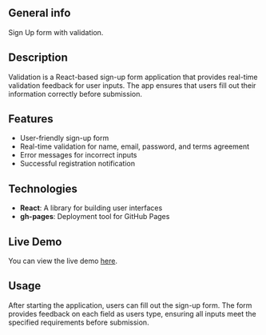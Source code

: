 ## General info
Sign Up form with validation.

## Description
Validation is a React-based sign-up form application that provides real-time validation feedback for user inputs. The app ensures that users fill out their information correctly before submission.

## Features
- User-friendly sign-up form
- Real-time validation for name, email, password, and terms agreement
- Error messages for incorrect inputs
- Successful registration notification

## Technologies
- **React**: A library for building user interfaces
- **gh-pages**: Deployment tool for GitHub Pages

## Live Demo
You can view the live demo [here](https://rafalsprengel.github.io/react-SignUpForm/).

## Usage
After starting the application, users can fill out the sign-up form. The form provides feedback on each field as users type, ensuring all inputs meet the specified requirements before submission.
